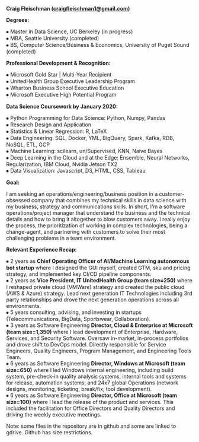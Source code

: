 **Craig Fleischman (craigfleischman1@gmail.com)**  
 
**Degrees:**  
  
⦁	Master in Data Science, UC Berkeley (in progress)  
⦁	MBA, Seattle University (completed)  
⦁	BS, Computer Science/Business & Economics, University of Puget Sound (completed)  
  
**Professional Development & Recognition:**  
  
⦁	Microsoft Gold Star | Multi-Year Recipient  
⦁	UnitedHealth Group Executive Leadership Program  
⦁	Wharton Business School Executive Education  
⦁	Microsoft Executive High Potential Program  
  
**Data Science Coursework by January 2020:**  
  
⦁	Python Programming for Data Science: Python, Numpy, Pandas  
⦁	Research Design and Application  
⦁	Statistics & Linear Regression: R, LaTeX  
⦁	Data Engineering: SQL, Docker, YML, BigQuery, Spark, Kafka, RDB, NoSQL, ETL, GCP  
⦁	Machine Learning: scilearn, un/Supervised, KNN, Naive Bayes  
⦁	Deep Learning in the Cloud and at the Edge: Ensemble, Neural Networks, Regularization, IBM Cloud, Nvidia Jetson TX2  
⦁	Data Visualization: Javascript, D3, HTML, CSS, Tableau   
  
**Goal:**  
  
I am seeking an operations/engineering/business position in a customer-obsessed company that combines my technical skills in data science with my business, strategy and communications skills. In short, I'm a software operations/project manager that understand the business and the technical details and how to bring it altogether to blow customers away. I really enjoy the process, the prioritization of working in complex technologies, being a change-agent, and partnering with customers to solve their most challenging problems in a team environment.

**Relevant Experience Recap:**  
  
⦁	2 years as **Chief Operating Officer of AI/Machine Learning autonomous bot startup** where I designed the GUI myself, created GTM, sku and pricing strategy, and implemented key CI/CD pipeline components.   
⦁	2 years as **Vice President, IT UnitedHealth Group (team size=250)** where I reshaped private cloud (VMWare) strategy and created the public cloud (AWS & Azure) strategy. Lead next generation IT Technologies including 3rd party relationships and drove the next generation operations across all environments.  
⦁	5 years consulting, advising, and investing in startups (Telecommunications, BigData, Sportswear, Collaboration).  
⦁	3 years as Software Engineering **Director, Cloud & Enterprise at Microsoft (team size=1,350)** where I lead development of Enterprise, Hardware, Services, and Security Software. Oversaw in-market, in-process portfolios and drove shift to DevOps model.  Directly responsible for Service Engineers, Quality Engineers, Program Management, and Engineering Tools Team.   
⦁	6 years as Software Engineering **Director, Windows at Microsoft (team size=650)** where I led Windows internal engineering, including build system, pre-check-in quality analysis systems, internal tools and systems for release, automation systems, and 24x7 global Operations (network designs, monitoring, ticketing, break/fix, tool development).  
⦁	6 years as Software Engineering **Director, Office at Microsoft (team size=100)** where I lead the release of the product and services. This included the facilitation for Office Directors and Quality Directors and driving the weekly executive meetings.  
  
Note: some files in the repository are in github and some are linked to gdrive. Github has size restrictions.  
